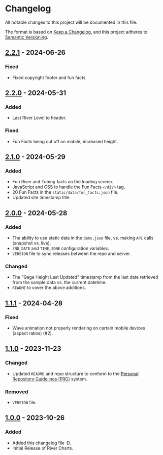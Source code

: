# Changelog

All notable changes to this project will be documented in this file.

The format is based on [Keep a Changelog](https://keepachangelog.com/en/1.1.0/),
and this project adheres to [Semantic Versioning](https://semver.org/spec/v2.0.0.html).

## [2.2.1] - 2024-06-26

### Fixed

- Fixed copyright footer and fun facts.

## [2.2.0] - 2024-05-31

### Added

- Last River Level to header.

### Fixed

- Fun Facts being cut off on mobile, increased height.

## [2.1.0] - 2024-05-29

### Added

- Fun River and Tubing facts on the loading screen.
- JavaScript and CSS to handle the Fun Facts `</div>` tag.
- 20 Fun Facts in the `static/data/fun_facts.json` file.
- Updated site timestamp title

## [2.0.0] - 2024-05-28

### Added

- The ability to use static data in the `demo.json` file, vs. making `API` calls (snapshot vs. live).
- `END_DATE` and `TIME_ZONE` configuration variables.
- `VERSION` file to sync releases between the repo and server.

### Changed

- The "Gage Height Last Updated" timestamp from the last date retrieved from the sample data vs. the current datetime.
- `README` to cover the above additions.

## [1.1.1] - 2024-04-28

### Fixed

- Wave animation not properly rendering on certain mobile devices (aspect ratios) (#2).

## [1.1.0] - 2023-11-23

### Changed

- Updated `README` and repo structure to conform to the [Personal Repository Guidelines (PRG)](https://github.com/scottgriv/PRG-Personal-Repository-Guidelines) system.

### Removed

- `VERSION` file.
 
## [1.0.0] - 2023-10-26

### Added

- Added this changelog file :D.
- Initial Release of River Charts.

[2.2.1]: https://github.com/scottgriv/River-Charts/compare/v2.1.0..v2.2.1
[2.2.0]: https://github.com/scottgriv/River-Charts/compare/v2.1.0..v2.2.0
[2.1.0]: https://github.com/scottgriv/River-Charts/compare/v2.0.0..v2.1.0
[2.0.0]: https://github.com/scottgriv/River-Charts/compare/v1.1.1...v2.0.0
[1.1.1]: https://github.com/scottgriv/River-Charts/compare/v1.1.0...v1.1.1
[1.1.0]: https://github.com/scottgriv/River-Charts/compare/v1.0.0...v1.1.0
[1.0.0]: https://github.com/scottgriv/River-Charts/releases/tag/v1.0.0